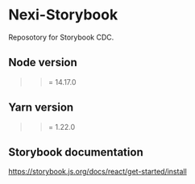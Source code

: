 # Nexi-Storybook
Reposotory for Storybook CDC.

## Node version
> >= 14.17.0

## Yarn version
> >= 1.22.0

## Storybook documentation
https://storybook.js.org/docs/react/get-started/install
